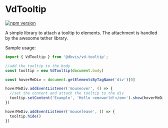 # VdTooltip

[![npm version](https://badge.fury.io/js/%40dbvis%2Fvd-tooltip.svg)](https://badge.fury.io/js/%40dbvis%2Fvd-tooltip)

A simple library to attach a tooltip to elements. The attachment is handled by the awesome tether library.

Sample usage:

```javascript
import { VdTooltip } from '@dbvis/vd-tooltip';

//add the tooltip to the body
const tooltip = new VdTooltip(document.body)

const hoverMeDiv = document.getElementsByTagName('div')[0]

hoverMeDiv.addEventListener('mouseover', () => {
  //set the content and attach the tooltip to the div
  tooltip.setContent('Example', 'Hello <em>world!</em>').show(hoverMeDiv)
})

hoverMeDiv.addEventListener('mouseleave', () => {
  tooltip.hide()
})
```